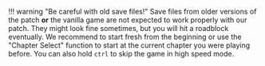 !!! warning "Be careful with old save files!"
    Save files from older versions of the patch **or** the vanilla game are not expected to work properly with our patch. They might look fine sometimes, but you will hit a roadblock eventually. We recommend to start fresh from the beginning or use the "Chapter Select" function to start at the current chapter you were playing before. You can also hold ``ctrl`` to skip the game in high speed mode.

